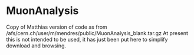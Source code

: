 # MuonAnalysis
Copy of Matthias version of code as from /afs/cern.ch/user/m/mendres/public/MuonAnalysis_blank.tar.gz
At present this is not intended to be used, it has just been put here to simplify download and browsing.
